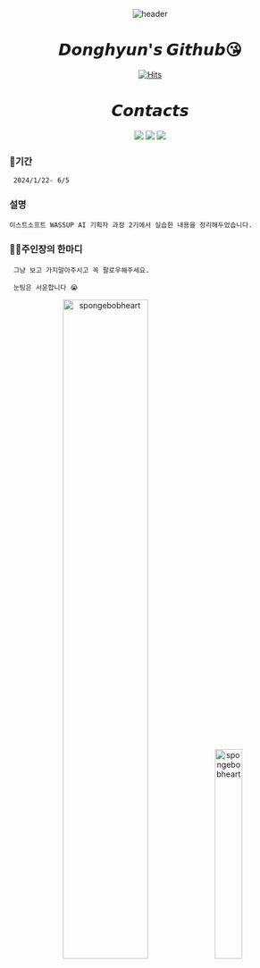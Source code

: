 <div align="center"> 

 ![header](https://capsule-render.vercel.app/api?type=slice&color=gradient&height=150&section=header&text=WASSUP%20기획자과정%202기&fontSize=70) 
<h1> 𝘿𝙤𝙣𝙜𝙝𝙮𝙪𝙣'𝙨 𝙂𝙞𝙩𝙝𝙪𝙗😘  </h1>


 




 [![Hits](https://hits.seeyoufarm.com/api/count/incr/badge.svg?url=https%3A%2F%2Fgithub.com%2Fddonghub%2FWASSUP2&count_bg=%2379C83D&title_bg=%23F18711&icon=rss.svg&icon_color=%23E7E7E7&title=Visits&edge_flat=false)](https://hits.seeyoufarm.com)
<h1> 𝘾𝙤𝙣𝙩𝙖𝙘𝙩𝙨 </h1>
<p align="center">
<a href="mailto:minddong59@hotmail.com" target="_blank"><img src="https://img.shields.io/badge/Hotmail-0078D4?style=for-the-badge&logo=microsoft-outlook&logoColor=white&link" ></a>
<a href="https://www.instagram.com/_ddongstagram"><img src="https://img.shields.io/badge/Instagram-%23E4405F.svg?style=for-the-badge&logo=Instagram&logoColor=white&link=https://www.instagram.com/_ddongstagram"/></a>
<a href="https://www.linkedin.com/in/%EB%8F%99%ED%98%84-%EB%AF%BC-8b91b9223/"><img src="https://img.shields.io/badge/LinkedIn-0077B5?style=for-the-badge&logo=linkedin&logoColor=white/"></a>
</p>



</div>

### 📅기간
<pre><code> 2024/1/22- 6/5</h4> </code></pre>

### 설명
<pre><code>이스트소프트 WASSUP AI 기획자 과정 2기에서 실습한 내용을 정리해두었습니다. </code></pre>

### 👨‍🍳주인장의 한마디

<pre><code> 그냥 보고 가지말아주시고 꼭 팔로우해주세요. 

 눈팅은 서운합니다 😭  </code></pre>


<p align="center">
<img src="https://media1.tenor.com/m/an3nlEsIMDkAAAAC/spongebob-hearts.gif" width="55%" height="55%" title="사랑해요~" alt="spongebobheart"></img>
 <img src="https://postfiles.pstatic.net/MjAyNDAyMjdfODUg/MDAxNzA5MDE1NzA4OTY5.b0odN6DfGYfnPeVbxuvysG2KW8igScj3YusKSRSvHVkg.fri6psgAguWgZTONlqwxIlD-Oms8eedAkRfWhpVSiugg.PNG/image.png?type=w580" width="31%" height="31%" title="ㅎㅇ" alt="spongebobheart"></img>
 </p>

